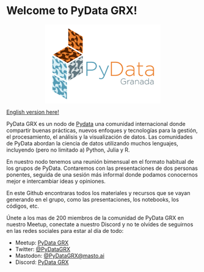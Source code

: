 
# Welcome to PyData GRX!

<img src="https://raw.githubusercontent.com/PyDataGRX/.github/main/assets/PyData_Granada_logo_1.png"  width="60%" style="display: block; margin: 0 auto">

[English version here!](https://github.com/PyDataGRX/.github/blob/main/profile/README_eng.md)

PyData GRX es un nodo de [Pydata](https://pydata.org) una comunidad internacional donde compartir buenas prácticas, nuevos enfoques y tecnologías para la gestión, el procesamiento, el análisis y la visualización de datos. Las comunidades de PyData abordan la ciencia de datos utilizando muchos lenguajes, incluyendo (pero no limitado a) Python, Julia y R.

En nuestro nodo tenemos una reunión bimensual en el formato habitual de los grupos de PyData. Contaremos con las presentaciones de dos personas ponentes, seguida de una sesión más informal donde podamos conocernos mejor e intercambiar ideas y opiniones.

En este Github encontraras todos los materiales y recursos que se vayan generando en el grupo, como las presentaciones, los notebooks, los códigos, etc.

Únete a los mas de 200 miembros de la comunidad de PyData GRX en nuestro Meetup, conectate a nuestro Discord y no te olvides de seguirnos en las redes sociales para estar al día de todo:

- Meetup: [PyData GRX](https://www.meetup.com/es-ES/pydatagrx/)
- Twitter: [@PyDataGRX](https://twitter.com/python_granada)
- Mastodon: [@PyDataGRX@masto.ai](https://masto.ai/@pydatagrx)
- Discord: [PyData GRX](https://discord.gg/XmZWeChMZd)


